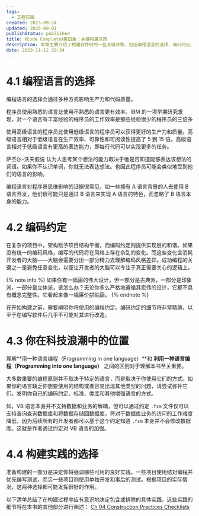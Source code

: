 ```yaml
---
tags:
  - 工程实践
created: 2023-09-24
updated: 2025-09-01
publishStatus: published
title: 《Code Complete》第四章：关键构建决策
description: 本章主要介绍了构建软件时的一些关键决策，包括编程语言的选择、编码约定、你在科技浪潮中的位置、构建实践的选择。
date: 2023-11-12 20:34
---
```


# 4.1 编程语言的选择

编程语言的选择会通过多种方式影响生产力和代码质量。

程序员使用熟悉的语言比使用不熟悉的语言更有效率。IBM 的一项早期研究发现，对一个语言有丰富经验的程序员的工作效率是那些经验很少的程序员的三倍多

使用高级语言的程序员比使用低级语言的程序员可以获得更好的生产力和质量。高级语言相对于低级语言在生产效率、可靠性和可阅读性提高了 5 到 15 倍。高级语言相对于低级语言有更高的表达能力，即每行代码可以实现更多的任务。

萨丕尔-沃夫假说 认为人思考某个想法的能力取决于他是否知道能够表达该想法的词语。如果你不认识单词，你就无法表达想法。也因此程序员可能会类似地受到他们的语言的影响。

编程语言对程序员思维影响的证据很常见，如一些拥有 A 语言背景的人去使用 B 语言开发，他们很可能只是通过 B 语言来实现 A 语言的特色，而忽略了 B 语言本身的能力。

# 4.2 编码约定

在复杂的项目中，架构赋予项目结构平衡，而编码约定则提供实现层的和谐。如果没有统一的编码风格，编写的代码将在风格上存在杂乱的变化。而这些变化会消耗开发者的大脑——大脑会需要分出一部分精力去理解编码风格差异。成功编程的关键之一是避免任意变化，以便让开发者的大脑可以专注于真正需要关心的逻辑上。

{% note info %}
如果你有一幅画的伟大设计，但一部分是古典派，一部分是印象派，一部分是立体派，该怎么办？无论你多么严格地遵循其宏伟的设计，它都不具有概念完整性。它看起来像一幅廉价拼贴画。
{% endnote %}

在开始构建之前，需要阐明你将使用的编程约定。编码约定的细节将非常精确，以至于在编写软件后几乎不可能对其进行改造。

# 4.3 你在科技浪潮中的位置

理解**用一种语言编程（Programming in one language）**和 **利用一种语言编程（Programming into one language）** 之间的区别对于理解本书至关重要。

大多数重要的编程原则并不取决于特定的语言，而是取决于你使用它们的方式。如果你的语言缺乏你想要使用的结构或者容易出现其他类型的问题，请尝试弥补它们。发明你自己的编码约定、标准、类库和其他增强语言的方式。

如，VB 语言本身并不支持数据和业务的解耦，但可以通过约定 `.fsm` 文件仅可以支持查询查询数据库和将数据存储回数据库，将对于数据库业务的访问的工作难度降低，因为后续所有的开发者都可以基于这个约定知道 `.fsm` 本身并不会修改数据库。这就是作者通过约定对 VB 语言的加强。

# 4.4 构建实践的选择

准备构建的一部分是决定你将强调哪些可用的良好实践。一些项目使用结对编程并优先编写测试，而另一些项目则使用单独开发和事后的测试。根据项目的实际情况，这两种选择都可能发挥很好的作用。

以下清单总结了在构建过程中应有意识地决定包含或排除的具体实践，这些实践的细节将在本书的其他部分进行阐述：
[Ch 04 Construction Practices Checklists](/ch_04_construction_practices_checklists)

